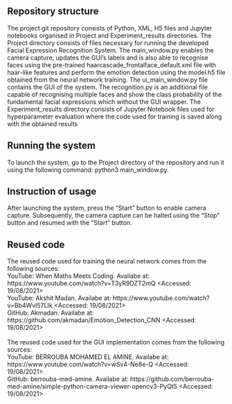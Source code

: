 <h2>Repository structure</h2>
The project git repository consists of Python, XML, H5 files and Jupyter notebooks organised in Project and Experiment_results directories. The Project directory consists of files necessary for running the developed Facial Expression Recognition System. The main_window.py enables the camera capture, updates the GUI’s labels and is also able to recognise faces using the pre-trained haarcascade_frontalface_default.xml file with haar-like features and perform the emotion detection using the model.h5 file obtained from the neural network training. The ui_main_window.py file contains the GUI of the system. The recognition.py is an additional file capable of recognising multiple faces and show the class probability of the fundamental facial expressions which without the GUI wrapper. The Experiment_results directory consists of Jupyter Notebook files used for hyperparameter evaluation where the code used for training is saved along with the obtained results 

<h2>Running the system</h2>
To launch the system, go to the Project directory of the repository and run it using the following command: python3 main_window.py.

<h2>Instruction of usage</h2>
After launching the system, press the “Start” button to enable camera capture. Subsequently, the camera capture can be halted using the “Stop” button and resumed with the “Start” button.

<h2>Reused code</h2>
The reused code used for training the neural network comes from the following sources: <br>
YouTube: When Maths Meets Coding. Availabe at: https://www.youtube.com/watch?v=T3yR9DZT2mQ &#60;Accessed: 19/08/2021&#62; <br>
YouTube: Akshit Madan. Availabe at: https://www.youtube.com/watch?v=Bb4Wvl57LIk &#60;Accessed: 19/08/2021&#62; <br>
GitHub: Akmadan. Availabe at: https://github.com/akmadan/Emotion_Detection_CNN &#60;Accessed: 19/08/2021&#62; <br>
<br>
The reused code used for the GUI implementation comes from the following sources: <br>
YouTube: BERROUBA MOHAMED EL AMINE. Availabe at: https://www.youtube.com/watch?v=wSv4-Ne8e-Q &#60;Accessed: 19/08/2021&#62; <br>
GitHub: berrouba-med-amine. Availabe at: https://github.com/berrouba-med-amine/simple-python-camera-viewer-opencv3-PyQt5 &#60;Accessed: 19/08/2021&#62;